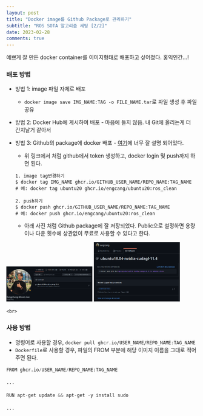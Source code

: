 ```yaml
---
layout: post
title: "Docker image를 Github Package로 관리하기"
subtitle: "ROS SOTA 알고리즘 세팅 [2/2]"
date: 2023-02-28
comments: true
---
```


예쁘게 잘 만든 docker container를 이미지형태로 배포하고 싶어졌다. 홍익인간...!

### 배포 방법

+ 방법 1: image 파일 자체로 배포
	+ `docker image save IMG_NAME:TAG -o FILE_NAME.tar`로 파일 생성 후 파일 공유
+ 방법 2: Docker Hub에 게시하여 배포 - 마음에 들지 않음. 내 Git에 올리는게 더 간지날거 같아서
+ 방법 3: Github의 package에 docker 배포 - [여기](https://blog.outsider.ne.kr/1530)에 너무 잘 설명 되어있다.
	+ 위 링크에서 처럼 github에서 token 생성하고, docker login 및 push까지 하면 된다.

	```shell
	1. image tag변경하기
	$ docker tag IMG_NAME ghcr.io/GITHUB_USER_NAME/REPO_NAME:TAG_NAME
	# 예: docker tag ubuntu20 ghcr.io/engcang/ubuntu20:ros_clean

	2. push하기
	$ docker push ghcr.io/GITHUB_USER_NAME/REPO_NAME:TAG_NAME
	# 예: docker push ghcr.io/engcang/ubuntu20:ros_clean
	```

	+ 아래 사진 처럼 Github package에 잘 저장되었다. Public으로 설정하면 용량이나 다운 횟수에 상관없이 무료로 사용할 수 있다고 한다.

<p>
 <img src="/assets/img/posts/230228_docker2/pack1.png" style="width:45%" onContextMenu="return false;" onselectstart="return false" ondragstart="return false">
 <img src="/assets/img/posts/230228_docker2/pack2.png" style="width:45%" onContextMenu="return false;" onselectstart="return false" ondragstart="return false">
</p>

	<br>

### 사용 방법
+ 명령어로 사용할 경우, `docker pull ghcr.io/USER_NAME/REPO_NAME:TAG_NAME`
+ `Dockerfile`로 사용할 경우, 파일의 FROM 부분에 해당 이미지 이름을 그대로 적어주면 된다.
```python
FROM ghcr.io/USER_NAME/REPO_NAME:TAG_NAME

...

RUN apt-get update && apt-get -y install sudo

...
```
